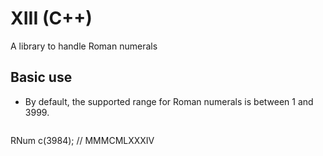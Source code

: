 # XIII (C++)
A library to handle Roman numerals

## Basic use

* By default, the supported range for Roman numerals is between 1 and 3999.

>```c++
RNum c(3984);                         // MMMCMLXXXIV
```
